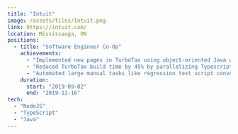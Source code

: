 ```yaml
---
title: "Intuit"
image: /assets/tiles/Intuit.png
link: https://intuit.com/
location: Mississauga, ON
positions:
  - title: "Software Engineer Co-Op"
    achievements:
      - "Implemented new pages in TurboTax using object-oriented Java with 100% diff coverage on unit tests."
      - "Reduced TurboTax build time by 45% by parallelizing Typescript compilation with Gulp, saving teammates 40 hours/year."
      - "Automated large manual tasks like regression test script conversion using Replay and VM deployment using PowerShell."
    duration:
      start: "2019-09-02"
      end: "2019-12-16"
tech:
  - "NodeJS"
  - "TypeScript"
  - "Java"
---
```

